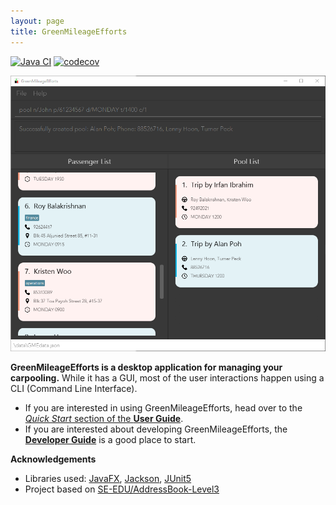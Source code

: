 ```yaml
---
layout: page
title: GreenMileageEfforts
---
```


[![Java CI](https://github.com/AY2021S2-CS2103T-W10-1/tp/actions/workflows/gradle.yml/badge.svg)](https://github.com/AY2021S2-CS2103T-W10-1/tp/actions/workflows/gradle.yml)
[![codecov](https://codecov.io/gh/AY2021S2-CS2103T-W10-1/tp/branch/master/graph/badge.svg?token=C524ZEVXBI)](https://codecov.io/gh/AY2021S2-CS2103T-W10-1/tp)

![Ui](images/Ui.png)

**GreenMileageEfforts is a desktop application for managing your carpooling.** While it has a GUI, most of the user interactions happen using a CLI (Command Line Interface).

* If you are interested in using GreenMileageEfforts, head over to the [_Quick Start_ section of the **User Guide**](UserGuide.html#quick-start).
* If you are interested about developing GreenMileageEfforts, the [**Developer Guide**](DeveloperGuide.html) is a good place to start.


**Acknowledgements**

* Libraries used: [JavaFX](https://openjfx.io/), [Jackson](https://github.com/FasterXML/jackson), [JUnit5](https://github.com/junit-team/junit5)
* Project based on [SE-EDU/AddressBook-Level3](https://github.com/se-edu/addressbook-level3)
